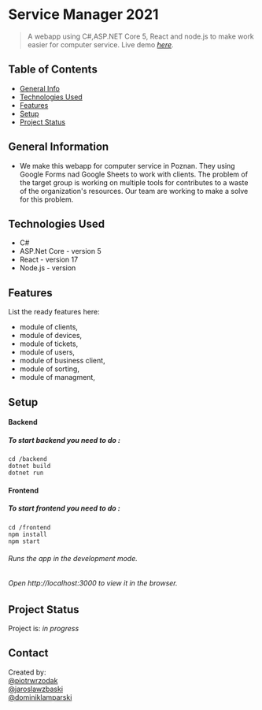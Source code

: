 # Service Manager 2021
> A webapp using  C#,ASP.NET Core 5, React and node.js to make work easier for computer service.
> Live demo [_here_](http://46.41.149.61:5000/). 

## Table of Contents
* [General Info](#general-information)
* [Technologies Used](#technologies-used)
* [Features](#features)
* [Setup](#setup)
* [Project Status](#project-status)



## General Information
- We make this webapp for computer service in Poznan. They using Google Forms nad Google Sheets to work with clients.
The problem of the target group is working on multiple tools for   contributes to a waste of the organization's resources.
Our team are working to make a solve for this problem.


## Technologies Used
- C# 
- ASP.Net Core - version 5
- React - version 17
- Node.js - version


## Features
List the ready features here:
- module of clients,
- module of devices,
- module of tickets,
- module of users,
- module of business client,
- module of sorting,
- module of managment,



## Setup

#### Backend  
#####  To start backend you need to do :  

 `cd /backend`  
 `dotnet build`  
 `dotnet run`  

#### Frontend 
#####  To start frontend you need to do :

 `cd /frontend`  
 `npm install`  
 `npm start`  
###### Runs the app in the development mode.  
######  Open http://localhost:3000 to view it in the browser.  




## Project Status
Project is: _in progress_ 




## Contact
Created by:  
  [@piotrwrzodak](https://github.com/piotrwrzodak)  
  [@jaroslawzbaski](https://github.com/JarekZb)  
  [@dominiklamparski](https://github.com/dlamparski)  
<!-- Optional -->
<!-- ## License -->
<!-- This project is open source and available under the [... License](). -->

<!-- You don't have to include all sections - just the one's relevant to your project -->
